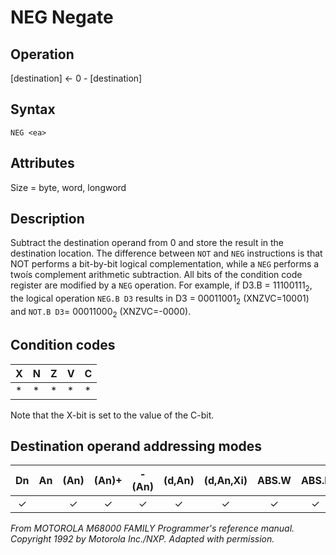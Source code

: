 # NEG Negate

## Operation
[destination] ← 0 - [destination]

## Syntax
```assembly
NEG <ea>
```

## Attributes
Size = byte, word, longword

## Description
Subtract the destination operand from 0 and store the result in
the destination location. The difference between `NOT` and `NEG`
instructions is that NOT performs a bit-by-bit logical complementation, while a `NEG` performs a twoís complement arithmetic subtraction. All bits of the condition code register are modified by a
`NEG` operation. For example, if D3.B = 11100111<sub>2</sub>, the logical operation `NEG.B D3` results in D3 = 00011001<sub>2</sub> (XNZVC=10001) and
`NOT.B D3`= 00011000<sub>2</sub> (XNZVC=-0000).

## Condition codes
|X|N|Z|V|C|
|--|--|--|--|--|
|*|*|*|*|*|

Note that the X-bit is set to the value of the C-bit.

## Destination operand addressing modes
|Dn|An|(An)|(An)+|-(An)|(d,An)|(d,An,Xi)|ABS.W|ABS.L|(d,PC)|(d,PC,Xn)|imm|
|:-:|:-:|:-:|:-:|:-:|:-:|:-:|:-:|:-:|:-:|:-:|:-:|
|✓||✓|✓|✓|✓|✓|✓|✓||||

*From MOTOROLA M68000 FAMILY Programmer's reference manual. Copyright 1992 by Motorola Inc./NXP. Adapted with permission.*